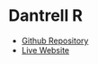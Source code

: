 # Dantrell R

- [Github Repository](https://github.com/koby-riv12/Final-Project)
- [Live Website](https://koby-riv12.github.io/Final-Project/)
